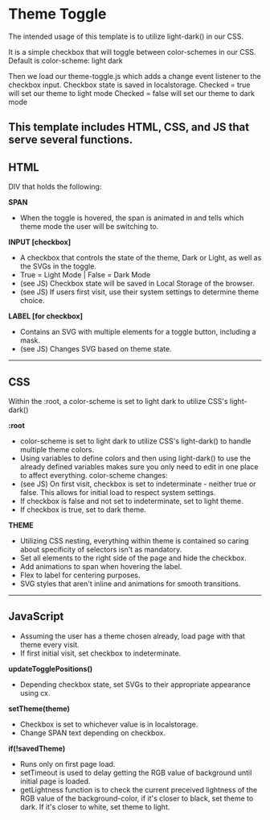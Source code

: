 # Theme Toggle

The intended usage of this template is to utilize light-dark() in our CSS.

It is a simple checkbox that will toggle between color-schemes in our CSS.
Default is
color-scheme: light dark

Then we load our theme-toggle.js which adds a change event listener to the checkbox input. Checkbox state is saved in localstorage.
Checked = true will set our theme to light mode
Checked = false will set our theme to dark mode

This template includes HTML, CSS, and JS that serve several functions.
---

## HTML
DIV that holds the following:

**SPAN**

- When the toggle is hovered, the span is animated in and tells which theme mode the user will be switching to.

**INPUT [checkbox]**
- A checkbox that controls the state of the theme, Dark or Light, as well as the SVGs in the toggle.
- True = Light Mode | False = Dark Mode
- (see JS) Checkbox state will be saved in Local Storage of the browser.
- (see JS) If users first visit, use their system settings to determine theme choice.

**LABEL [for checkbox]**
- Contains an SVG with multiple elements for a toggle button, including a mask.
- (see JS) Changes SVG based on theme state.
---

## CSS

Within the :root, a color-scheme is set to light dark to utilize CSS's light-dark()

**:root**
- color-scheme is set to light dark to utilize CSS's light-dark() to handle multiple theme colors.
- Using variables to define colors and then using light-dark() to use the already defined variables makes sure you only need to edit in one place to affect everything.
  color-scheme changes:
- (see JS) On first visit, checkbox is set to indeterminate - neither true or false. This allows for initial load to respect system settings.
- If checkbox is false and not set to indeterminate, set to light theme.
- If checkbox is true, set to dark theme.

**THEME**
- Utilizing CSS nesting, everything within theme is contained so caring about specificity of selectors isn't as mandatory.
- Set all elements to the right side of the page and hide the checkbox.
- Add animations to span when hovering the label.
- Flex to label for centering purposes.
- SVG styles that aren't inline and animations for smooth transitions.

---

## JavaScript

- Assuming the user has a theme chosen already, load page with that theme every visit.
- If first initial visit, set checkbox to indeterminate.

**updateTogglePositions()**
- Depending checkbox state, set SVGs to their appropriate appearance using cx.

**setTheme(theme)**
- Checkbox is set to whichever value is in localstorage.
- Change SPAN text depending on checkbox.

**if(!savedTheme)**
- Runs only on first page load.
- setTimeout is used to delay getting the RGB value of background until initial page is loaded.
- getLightness function is to check the current preceived lightness of the RGB value of the background-color, if it's closer to black, set theme to dark. If it's closer to white, set theme to light.

